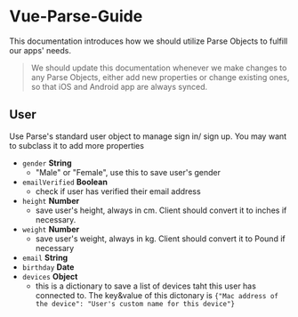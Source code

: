 # Vue-Parse-Guide

This documentation introduces how we should utilize Parse Objects to fulfill our apps' needs.

> We should update this documentation whenever we make changes to any Parse Objects, either add new properties or change existing ones, so that iOS and Android app are always synced.

## User
Use Parse's standard user object to manage sign in/ sign up. You may want to subclass it to add more properties


- `gender` **String**
	- "Male" or "Female", use this to save user's gender
- `emailVerified` **Boolean**
	- check if user has verified their email address
- `height` **Number**
	- save user's height, always in cm. Client should convert it to inches if necessary.
- `weight` **Number**
	- save user's weight, always in kg. Client should convert it to Pound if necessary
- `email` **String**
- `birthday` **Date**
- `devices` **Object**
	- this is a dictionary to save a list of devices taht this user has connected to. The key&value of this dictonary is `{"Mac address of the device": "User's custom name for this device"}`
